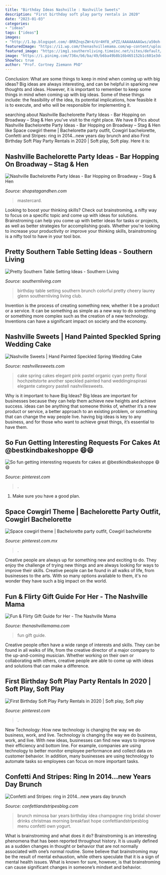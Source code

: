 ```yaml
---
title: "Birthday Ideas Nashville : Nashville Sweets"
description: "First birthday soft play party rentals in 2020"
date: "2023-01-03"
categories:
- "ideas"
tags: ["ideas"]
images:
- "http://1.bp.blogspot.com/-BRRZnqsZWr4/Ur4Hf8_xPZI/AAAAAAAAGws/a50oh-WEc0Q/s1600/IMG_0731.jpg"
featuredImage: "https://i1.wp.com/thenashvillemama.com/wp-content/uploads/2017/12/Fun-Flirty2.png?fit=735%2C1102&amp;ssl=1"
featured_image: "https://img1.southernliving.timeinc.net/sites/default/files/styles/responsive_etr_gallery_desktop_portrait/public/image/2015/12/main/2215301_south263.jpg?itok=sYFIRlK4"
image: "https://i.pinimg.com/736x/b6/ba/49/b6ba49b8b16b465152b1c601e3dc6af7.jpg"
ShowToc: true
author: "Prof. Cortney Ziemann PhD"
---
```



Conclusion: What are some things to keep in mind when coming up with big ideas?
Big ideas are always interesting, and can be helpful in sparking new thoughts and ideas. However, it is important to remember to keep some things in mind when coming up with big ideas. Some of these things include: the feasibility of the idea, its potential implications, how feasible it is to execute, and who will be responsible for implementing it.

	

		
searching about Nashville Bachelorette Party Ideas - Bar Hopping on Broadway – Stag &amp; Hen you've visit to the right place. We have 8 Pics about Nashville Bachelorette Party Ideas - Bar Hopping on Broadway – Stag &amp; Hen like Space cowgirl theme | Bachelorette party outfit, Cowgirl bachelorette, Confetti and Stripes: ring in 2014...new years day brunch and also First Birthday Soft Play Party Rentals in 2020 | Soft play, Soft play. Here it is:
		
    
## Nashville Bachelorette Party Ideas - Bar Hopping On Broadway – Stag &amp; Hen

<img loading=lazy src="http://cdn.shopify.com/s/files/1/1374/6221/products/Nashville_Bachelorette_Party_Ideas_-_Broadway_600x600.jpg?v=1547581127" onerror="this.onerror=null;this.src='https://tse2.mm.bing.net/th?id=OIP.0g-UU4JUG2CoRzWDJ7CT2AHaHa&amp;pid=15.1';" alt="Nashville Bachelorette Party Ideas - Bar Hopping on Broadway – Stag &amp; Hen">

_Source: shopstagandhen.com_

>mastercard. 

	

Looking to boost your thinking skills? Check out brainstroming, a nifty way to focus on a specific topic and come up with ideas for solutions. Brainstroming can help you come up with better ideas for tasks or projects, as well as better strategies for accomplishing goals. Whether you're looking to increase your productivity or improve your thinking skills, brainstroming is a nifty tool to have in your tool box.

    
## Pretty Southern Table Setting Ideas - Southern Living

<img loading=lazy src="https://img1.southernliving.timeinc.net/sites/default/files/styles/responsive_etr_gallery_desktop_portrait/public/image/2015/12/main/2215301_south263.jpg?itok=sYFIRlK4" onerror="this.onerror=null;this.src='https://tse2.mm.bing.net/th?id=OIP.w-VfeyU5I9vBBcYAByA2JwHaLH&amp;pid=15.1';" alt="Pretty Southern Table Setting Ideas - Southern Living">

_Source: southernliving.com_

>birthday table setting southern brunch colorful pretty cheery laurey glenn southernliving living club. 

	

Invention is the process of creating something new, whether it be a product or a service. It can be something as simple as a new way to do something or something more complex such as the creation of a new technology. Inventions can have a significant impact on society and the economy.

    
## Nashville Sweets | Hand Painted Speckled Spring Wedding Cake

<img loading=lazy src="http://nashvillesweets.com/wp-content/uploads/2017/02/SpeckledSpring_058.jpg" onerror="this.onerror=null;this.src='https://tse4.mm.bing.net/th?id=OIP.Vqkxq1Dy2-hGu-UCp6-wAQHaKH&amp;pid=15.1';" alt="Nashville Sweets | Hand Painted Speckled Spring Wedding Cake">

_Source: nashvillesweets.com_

>cake spring cakes elegant pink pastel organic cyan pretty floral hochzeitstorte another speckled painted hand weddinginspirasi elegante category pastell nashvillesweets. 

	

Why is it important to have Big Ideas?
Big Ideas are important for businesses because they can help them achieve new heights and achieve success. ideas can be anything that someone thinks of, whether it’s a new product or service, a better approach to an existing problem, or something that can change the way people live. having big ideas is key to any business, and for those who want to achieve great things, it’s essential to have them.

    
## So Fun Getting Interesting Requests For Cakes At @bestkindbakeshoppe 😄😄

<img loading=lazy src="https://i.pinimg.com/originals/a0/f9/c4/a0f9c4482c744c72cb8cff1340c81bf8.jpg" onerror="this.onerror=null;this.src='https://tse2.mm.bing.net/th?id=OIP.f_YZiA5oDRSUWEa78ZDpsgHaHa&amp;pid=15.1';" alt="So fun getting interesting requests for cakes at @bestkindbakeshoppe 😄😄">

_Source: pinterest.com_

>. 

	

1. Make sure you have a good plan.

    
## Space Cowgirl Theme | Bachelorette Party Outfit, Cowgirl Bachelorette

<img loading=lazy src="https://i.pinimg.com/736x/b6/ba/49/b6ba49b8b16b465152b1c601e3dc6af7.jpg" onerror="this.onerror=null;this.src='https://tse3.mm.bing.net/th?id=OIP.zLE9QWj3FcTIvsxIJNqBHgHaJ3&amp;pid=15.1';" alt="Space cowgirl theme | Bachelorette party outfit, Cowgirl bachelorette">

_Source: pinterest.com.mx_

>. 

	

Creative people are always up for something new and exciting to do. They enjoy the challenge of trying new things and are always looking for ways to improve their skills. Creative people can be found in all walks of life, from businesses to the arts. With so many options available to them, it's no wonder they have such a big impact on the world.

    
## Fun &amp; Flirty Gift Guide For Her - The Nashville Mama

<img loading=lazy src="https://i1.wp.com/thenashvillemama.com/wp-content/uploads/2017/12/Fun-Flirty2.png?fit=735%2C1102&amp;ssl=1" onerror="this.onerror=null;this.src='https://tse2.mm.bing.net/th?id=OIP.Kiu_oiuM90rELs5t1Jm-NAHaLG&amp;pid=15.1';" alt="Fun &amp; Flirty Gift Guide for Her - The Nashville Mama">

_Source: thenashvillemama.com_

>fun gift guide. 

	

Creative people often have a wide range of interests and skills. They can be found in all walks of life, from the creative director of a major company to the up-and-coming musician. Whether working on their own or collaborating with others, creative people are able to come up with ideas and solutions that can make a difference.

    
## First Birthday Soft Play Party Rentals In 2020 | Soft Play, Soft Play

<img loading=lazy src="https://i.pinimg.com/originals/af/b4/5f/afb45f40b27c615a2b72fc728baf6ba7.jpg" onerror="this.onerror=null;this.src='https://tse2.mm.bing.net/th?id=OIP.7_4A-1YuWyDD-wCjK8NOWwHaE7&amp;pid=15.1';" alt="First Birthday Soft Play Party Rentals in 2020 | Soft play, Soft play">

_Source: pinterest.com_

>. 

	

New Technology: How new technology is changing the way we do business, work, and live.
Technology is changing the way we do business, work, and live. With new ideas, businesses can find new ways to improve their efficiency and bottom line. For example, companies are using technology to better monitor employee performance and collect data on customer behavior. In addition, many businesses are using technology to automate tasks so employees can focus on more important tasks.

    
## Confetti And Stripes: Ring In 2014...new Years Day Brunch

<img loading=lazy src="http://1.bp.blogspot.com/-BRRZnqsZWr4/Ur4Hf8_xPZI/AAAAAAAAGws/a50oh-WEc0Q/s1600/IMG_0731.jpg" onerror="this.onerror=null;this.src='https://tse2.mm.bing.net/th?id=OIP.3R3Jj698QxVglFt99l0LKgHaJ6&amp;pid=15.1';" alt="Confetti and Stripes: ring in 2014...new years day brunch">

_Source: confettiandstripesblog.com_

>brunch mimosa bar years birthday idea champagne ring bridal shower drinks christmas morning breakfast hope confettiandstripesblog menu confetti own yogurt. 

	

What is brainstroming and what does it do?
Brainstroming is an interesting phenomena that has been reported throughout history. It is usually defined as a sudden changes in thought or behavior that are not normally associated with one’s normal routine. Some believe that brainstroming may be the result of mental exhaustion, while others speculate that it is a sign of mental health issues. What is known for sure, however, is that brainstroming can cause significant changes in someone’s mindset and behavior.

